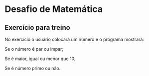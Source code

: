 # Desafio de Matemática

## Exercício para treino

No exercício o usuário colocará um número e o programa mostrará:

Se o número é par ou impar;

Se é maior, igual ou menor que 10;

Se é número primo ou não.
